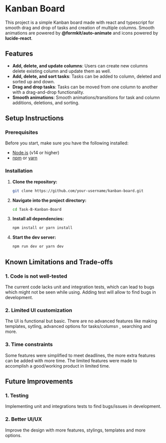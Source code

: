 # Kanban Board

This project is a simple Kanban board made with react and typescript for smooth drag and drop of tasks and creation of multiple columns. Smooth animations are powered by **@formkit/auto-animate** and icons powered by **lucide-react**.

## Features

- **Add, delete, and update columns**: Users can create new columns delete existing column and update them as well.
- **Add, delete, and sort tasks**: Tasks can be added to column, deleted and sorted up and down.
- **Drag and drop tasks**: Tasks can be moved from one column to another with a drag-and-drop functionality.
- **Smooth animations**: Smooth animations/transitions for task and column additions, deletions, and sorting.

## Setup Instructions

### Prerequisites

Before you start, make sure you have the following installed:

- [Node.js](https://nodejs.org/) (v14 or higher)
- [npm](https://www.npmjs.com/) or [yarn](https://yarnpkg.com/)

### Installation

1. **Clone the repository:**

   ```bash
   git clone https://github.com/your-username/kanban-board.git

   ```

2. **Navigate into the project directory:**

   ```bash
   cd Task-B-Kanban-Board

   ```

3. **Install all dependencies:**

   ```bash
   npm install or yarn install

   ```

4. **Start the dev server:**
   ```bash
   npm run dev or yarn dev
   ```

## Known Limitations and Trade-offs

### 1. Code is not well-tested

The current code lacks unit and integration tests, which can lead to bugs which might not be seen while using. Adding test will allow to find bugs in development.

### 2. Limited UI customization

The UI is functional but basic. There are no advanced features like making templates, sytling, advanced options for tasks/columsn , searching and more.

### 3. Time constraints

Some features were simplified to meet deadlines, the more extra features can be added with more time. The limited features were made to accomplish a good/working product in limited time.

## Future Improvements

### 1. Testing

Implementing unit and integrations tests to find bugs/issues in development.

### 2. Better UI/UX

Improve the design with more features, stylings, templates and more options.

